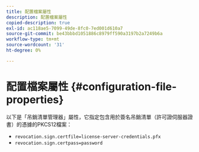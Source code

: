 ```yaml
---
title: 配置檔案屬性
description: 配置檔案屬性
copied-description: true
exl-id: ac118ae5-7099-49de-8fc0-7ed001d610a7
source-git-commit: be43bbbd1051886c8979ff590a3197b2a7249b6a
workflow-type: tm+mt
source-wordcount: '31'
ht-degree: 0%

---
```


# 配置檔案屬性 {#configuration-file-properties}

以下是「吊銷清單管理器」屬性，它指定包含用於簽名吊銷清單（許可證伺服器證書）的憑據的PKCS12檔案：

* `revocation.sign.certfile=license-server-credentials.pfx`
* `revocation.sign.certpass=password`
